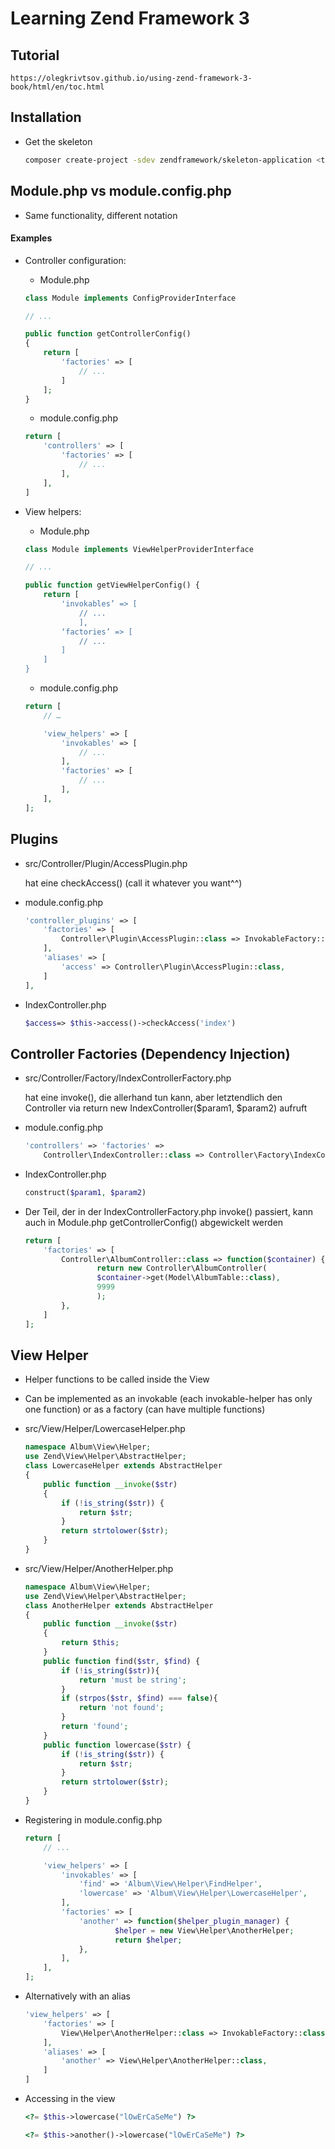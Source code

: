 # Learning Zend Framework 3

## Tutorial
    https://olegkrivtsov.github.io/using-zend-framework-3-book/html/en/toc.html

## Installation
- Get the skeleton
    ```sh
    composer create-project -sdev zendframework/skeleton-application <target_dir>
    ```

## Module.php vs module.config.php
- Same functionality, different notation

#### Examples

- Controller configuration:

    - Module.php
    ```php
    class Module implements ConfigProviderInterface

    // ...

    public function getControllerConfig()
    {
        return [
            'factories' => [
                // ...
            ]
        ];
    }
    ```

    - module.config.php
    ```php
    return [
        'controllers' => [
            'factories' => [
                // ...
            ],
        ],
    ]
    ```

- View helpers:

    - Module.php
    ```php
    class Module implements ViewHelperProviderInterface

    // ...

    public function getViewHelperConfig() {
        return [
            'invokables’ => [
                // ...
                ],
            ‘factories’ => [
                // ...
            ]
        ]
    }
    ```

    - module.config.php
    ```php
    return [
        // …

        'view_helpers' => [
            'invokables' => [
                // ...
            ],
            'factories' => [
                // ...
            ],
        ],
    ];
    ```

## Plugins
+ src/Controller/Plugin/AccessPlugin.php

    hat eine checkAccess() (call it whatever you want^^)

+ module.config.php

    ```php
    'controller_plugins' => [
        'factories' => [
            Controller\Plugin\AccessPlugin::class => InvokableFactory::class,
        ],
        'aliases' => [
            'access' => Controller\Plugin\AccessPlugin::class,
        ]
    ],

    ```

+ IndexController.php

    ```php
    $access=> $this->access()->checkAccess('index')
    ```

## Controller Factories (Dependency Injection)
+ src/Controller/Factory/IndexControllerFactory.php

    hat eine invoke(), die allerhand tun kann, aber letztendlich den Controller via return new IndexController($param1, $param2) aufruft

+ module.config.php

    ```php
    'controllers' => 'factories' =>
        Controller\IndexController::class => Controller\Factory\IndexControllerFactory::class,

    ```

+ IndexController.php

    ```php
    construct($param1, $param2)
    ```

+ Der Teil, der in der IndexControllerFactory.php invoke() passiert, kann auch in Module.php getControllerConfig() abgewickelt werden

    ```php
    return [
        'factories' => [
            Controller\AlbumController::class => function($container) {
                    return new Controller\AlbumController(
                    $container->get(Model\AlbumTable::class),
                    9999
                    );
            },
        ]
    ];
    ```

## View Helper

- Helper functions to be called inside the View
- Can be implemented as an invokable (each invokable-helper has only one function) or as a factory (can have multiple functions)

- src/View/Helper/LowercaseHelper.php

    ```php
    namespace Album\View\Helper;
    use Zend\View\Helper\AbstractHelper;
    class LowercaseHelper extends AbstractHelper
    {
        public function __invoke($str)
        {
            if (!is_string($str)) {
                return $str;
            }
            return strtolower($str);
        }
    }
    ```

- src/View/Helper/AnotherHelper.php

    ```php
    namespace Album\View\Helper;
    use Zend\View\Helper\AbstractHelper;
    class AnotherHelper extends AbstractHelper
    {
        public function __invoke($str)
        {
            return $this;
        }
        public function find($str, $find) {
            if (!is_string($str)){
                return 'must be string';
            }
            if (strpos($str, $find) === false){
                return 'not found';
            }
            return 'found';
        }
        public function lowercase($str) {
            if (!is_string($str)) {
                return $str;
            }
            return strtolower($str);
        }
    }
    ```

- Registering in module.config.php

    ```php
    return [
        // ...

        'view_helpers' => [
            'invokables' => [
                'find' => 'Album\View\Helper\FindHelper',
                'lowercase' => 'Album\View\Helper\LowercaseHelper',
            ],
            'factories' => [
                'another' => function($helper_plugin_manager) {
                        $helper = new View\Helper\AnotherHelper;
                        return $helper;
                },
            ],
        ],
    ];

    ```

- Alternatively with an alias

    ```php
    'view_helpers' => [
        'factories' => [
            View\Helper\AnotherHelper::class => InvokableFactory::class,
        ],
        'aliases' => [
            'another' => View\Helper\AnotherHelper::class,
        ]
    ]

    ```

- Accessing in the view

    ```php
    <?= $this->lowercase("lOwErCaSeMe") ?>
    ```

    ```php
    <?= $this->another()->lowercase("lOwErCaSeMe") ?>
    ```
